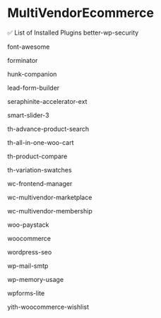 # MultiVendorEcommerce


✅ List of Installed Plugins
better-wp-security

font-awesome

forminator

hunk-companion

lead-form-builder

seraphinite-accelerator-ext

smart-slider-3

th-advance-product-search

th-all-in-one-woo-cart

th-product-compare

th-variation-swatches

wc-frontend-manager

wc-multivendor-marketplace

wc-multivendor-membership

woo-paystack

woocommerce

wordpress-seo

wp-mail-smtp

wp-memory-usage

wpforms-lite

yith-woocommerce-wishlist
